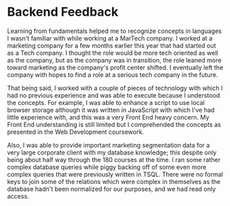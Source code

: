 # Backend Feedback

Learning from fundamentals helped me to recognize concepts in languages I wasn't familiar with while working at a MarTech company. I worked at a marketing company for a few months earlier this year that had started out as a Tech company. I thought the role would be more tech oriented as well as the company, but as the company was in transition, the role leaned more toward marketing as the company's profit center shifted. I eventually left the company with hopes to find a role at a serious tech company in the future.

That being said, I worked with a couple of pieces of technology with which I had no previous experience and was able to execute because I understood the concepts. For example, I was able to enhance a script to use local browser storage although it was written in JavaScript with which I've had little experience with, and this was a very Front End heavy concern. My Front End understanding is still limited but I comprehended the concepts as presented in the Web Development coursework.

Also, I was able to provide important marketing segmentation data for a very large corporate client with my database knowledge; this despite only being about half way through the 180 courses at the time. I ran some rather complex database queries while piggy backing off of some even more complex queries that were previously written in TSQL. There were no formal keys to join some of the relations which were complex in themselves as the database hadn't been normalized for our purposes, and we had read only access.